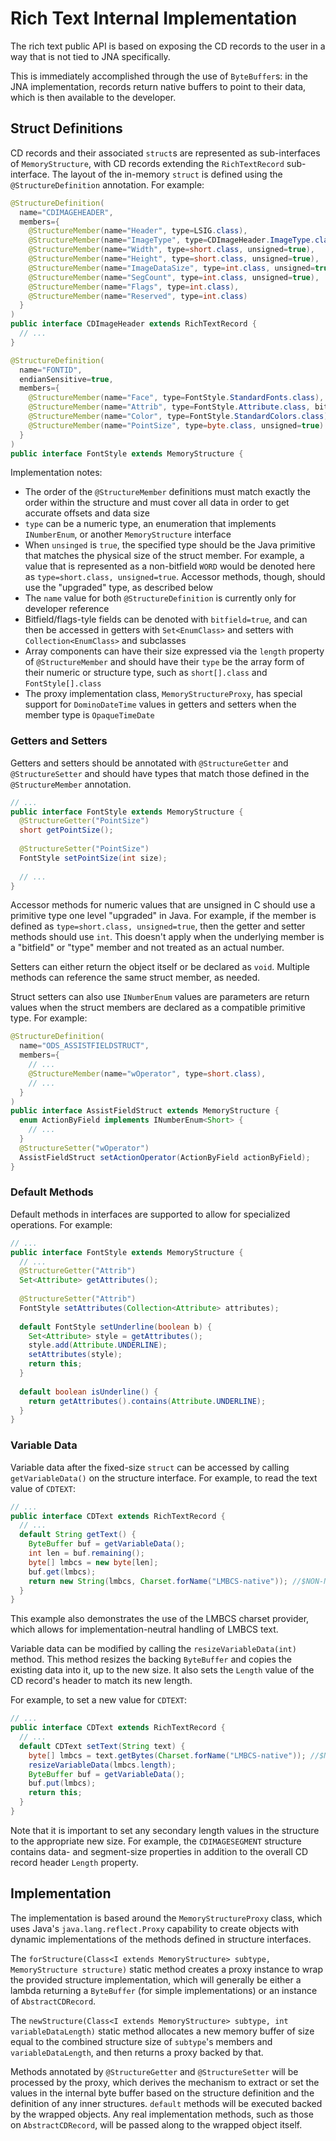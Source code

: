 # Rich Text Internal Implementation

The rich text public API is based on exposing the CD records to the user in a way that is not tied to JNA specifically.

This is immediately accomplished through the use of `ByteBuffer`s: in the JNA implementation, records return native buffers to point to their data, which is then available to the developer.

## Struct Definitions

CD records and their associated `struct`s are represented as sub-interfaces of `MemoryStructure`, with CD records extending the `RichTextRecord` sub-interface. The layout of the in-memory `struct` is defined using the `@StructureDefinition` annotation. For example:

```java
@StructureDefinition(
  name="CDIMAGEHEADER",
  members={
    @StructureMember(name="Header", type=LSIG.class),
    @StructureMember(name="ImageType", type=CDImageHeader.ImageType.class),
    @StructureMember(name="Width", type=short.class, unsigned=true),
    @StructureMember(name="Height", type=short.class, unsigned=true),
    @StructureMember(name="ImageDataSize", type=int.class, unsigned=true),
    @StructureMember(name="SegCount", type=int.class, unsigned=true),
    @StructureMember(name="Flags", type=int.class),
    @StructureMember(name="Reserved", type=int.class)
  }
)
public interface CDImageHeader extends RichTextRecord {
  // ...
}
```

```java
@StructureDefinition(
  name="FONTID",
  endianSensitive=true,
  members={
    @StructureMember(name="Face", type=FontStyle.StandardFonts.class),
    @StructureMember(name="Attrib", type=FontStyle.Attribute.class, bitfield=true),
    @StructureMember(name="Color", type=FontStyle.StandardColors.class),
    @StructureMember(name="PointSize", type=byte.class, unsigned=true)
  }
)
public interface FontStyle extends MemoryStructure {
```



Implementation notes:

- The order of the `@StructureMember` definitions must match exactly the order within the structure and must cover all data in order to get accurate offsets and data size
- `type` can be a numeric type, an enumeration that implements `INumberEnum`, or another `MemoryStructure` interface
- When `unsinged` is `true`, the specified type should be the Java primitive that matches the physical size of the struct member. For example, a value that is represented as a non-bitfield `WORD` would be denoted here as `type=short.class, unsigned=true`. Accessor methods, though, should use the "upgraded" type, as described below
- The `name` value for both `@StructureDefinition` is currently only for developer reference
- Bitfield/flags-tyle fields can be denoted with `bitfield=true`, and can then be accessed in getters with `Set<EnumClass>` and setters with `Collection<EnumClass>` and subclasses
- Array components can have their size expressed via the `length` property of `@StructureMember` and should have their `type` be the array form of their numeric or structure type, such as `short[].class` and `FontStyle[].class`
- The proxy implementation class, `MemoryStructureProxy`, has special support for `DominoDateTime` values in getters and setters when the member type is `OpaqueTimeDate`

### Getters and Setters

Getters and setters should be annotated with `@StructureGetter` and `@StructureSetter` and should have types that match those defined in the `@StructureMember` annotation.

```java
// ...
public interface FontStyle extends MemoryStructure {
  @StructureGetter("PointSize")
  short getPointSize();
  
  @StructureSetter("PointSize")
  FontStyle setPointSize(int size);
  
  // ...
}
```

Accessor methods for numeric values that are unsigned in C should use a primitive type one level "upgraded" in Java. For example, if the member is defined as `type=short.class, unsigned=true`, then the getter and setter methods should use `int`. This doesn't apply when the underlying member is a "bitfield" or "type" member and not treated as an actual number.

Setters can either return the object itself or be declared as `void`. Multiple methods can reference the same struct member, as needed.

Struct setters can also use `INumberEnum` values are parameters are return values when the struct members are declared as a compatible primitive type. For example:

```java
@StructureDefinition(
  name="ODS_ASSISTFIELDSTRUCT",
  members={
    // ...
    @StructureMember(name="wOperator", type=short.class),
    // ...
  }
)
public interface AssistFieldStruct extends MemoryStructure {
  enum ActionByField implements INumberEnum<Short> {
    // ...
  }
  @StructureSetter("wOperator")
  AssistFieldStruct setActionOperator(ActionByField actionByField);
}
```

### Default Methods

Default methods in interfaces are supported to allow for specialized operations. For example:

```java
// ...
public interface FontStyle extends MemoryStructure {
  // ...
  @StructureGetter("Attrib")
  Set<Attribute> getAttributes();
  
  @StructureSetter("Attrib")
  FontStyle setAttributes(Collection<Attribute> attributes);
  
  default FontStyle setUnderline(boolean b) {
    Set<Attribute> style = getAttributes();
    style.add(Attribute.UNDERLINE);
    setAttributes(style);
    return this;
  }
  
  default boolean isUnderline() {
    return getAttributes().contains(Attribute.UNDERLINE);
  }
}
```

### Variable Data

Variable data after the fixed-size `struct` can be accessed by calling `getVariableData()` on the structure interface. For example, to read the text value of `CDTEXT`:

```java
// ...
public interface CDText extends RichTextRecord {
  // ...
  default String getText() {
    ByteBuffer buf = getVariableData();
    int len = buf.remaining();
    byte[] lmbcs = new byte[len];
    buf.get(lmbcs);
    return new String(lmbcs, Charset.forName("LMBCS-native")); //$NON-NLS-1$
  }
}
```

This example also demonstrates the use of the LMBCS charset provider, which allows for implementation-neutral handling of LMBCS text.

Variable data can be modified by calling the `resizeVariableData(int)` method. This method resizes the backing `ByteBuffer` and copies the existing data into it, up to the new size. It also sets the `Length` value of the CD record's header to match its new length.

For example, to set a new value for `CDTEXT`:

```java
// ...
public interface CDText extends RichTextRecord {
  // ...
  default CDText setText(String text) {
    byte[] lmbcs = text.getBytes(Charset.forName("LMBCS-native")); //$NON-NLS-1$
    resizeVariableData(lmbcs.length);
    ByteBuffer buf = getVariableData();
    buf.put(lmbcs);
    return this;
  }
}
```

Note that it is important to set any secondary length values in the structure to the appropriate new size. For example, the `CDIMAGESEGMENT` structure contains data- and segment-size properties in addition to the overall CD record header `Length` property.

## Implementation

The implementation is based around the `MemoryStructureProxy` class, which uses Java's `java.lang.reflect.Proxy` capability to create objects with dynamic implementations of the methods defined in structure interfaces.

The `forStructure(Class<I extends MemoryStructure> subtype, MemoryStructure structure)` static method creates a proxy instance to wrap the provided structure implementation, which will generally be either a lambda returning a `ByteBuffer` (for simple implementations) or an instance of `AbstractCDRecord`.

The `newStructure(Class<I extends MemoryStructure> subtype, int variableDataLength)` static method allocates a new memory buffer of size equal to the combined structure size of `subtype`'s members and `variableDataLength`, and then returns a proxy backed by that.

Methods annotated by `@StructureGetter` and `@StructureSetter` will be processed by the proxy, which derives the mechanism to extract or set the values in the internal byte buffer based on the structure definition and the definition of any inner structures. `default` methods will be executed backed by the wrapped objects. Any real implementation methods, such as those on `AbstractCDRecord`, will be passed along to the wrapped object itself.